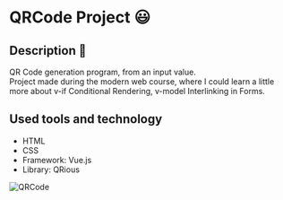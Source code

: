 # QRCode Project :smiley:

 ## Description :page_with_curl:
 QR Code generation program, from an input value. <br>
 Project made during the modern web course, where I could learn a little more about v-if Conditional Rendering, v-model Interlinking in Forms.
 
 ## Used tools and technology
 - HTML
 - CSS
 - Framework: Vue.js
 - Library: QRious 
 
![QRCode](https://user-images.githubusercontent.com/93844556/191129565-f9f7084e-b292-4d84-8bdd-e9e2521ba5c1.png)
